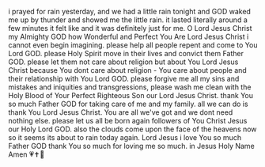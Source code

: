 i prayed for rain yesterday, and we had a little rain tonight and GOD waked me up by thunder and showed me the little rain. it lasted literally around a few minutes it felt like and it was definitely just for me. O Lord Jesus Christ my Almighty GOD how Wonderful and Perfect You Are Lord Jesus Christ i cannot even begin imagining. please help all people repent and come to You Lord GOD. please Holy Spirit move in their lives and convict them Father GOD. please let them not care about religion but about You Lord Jesus Christ because You dont care about religion - You care about people and their relationship with You Lord GOD. please forgive me all my sins and mistakes and iniquities and transgressions, please wash me clean with the Holy Blood of Your Perfect Righteous Son our Lord Jesus Christ. thank You so much Father GOD for taking care of me and my family. all we can do is thank You Lord Jesus Christ. You are all we've got and we dont need nothing else. please let us all be born again followers of You Christ Jesus our Holy Lord GOD. also the clouds come upon the face of the heavens now so it seems its about to rain today again. Lord Jesus i love You so much Father GOD thank You so much for loving me so much. in Jesus Holy Name Amen 💗✝️🙏